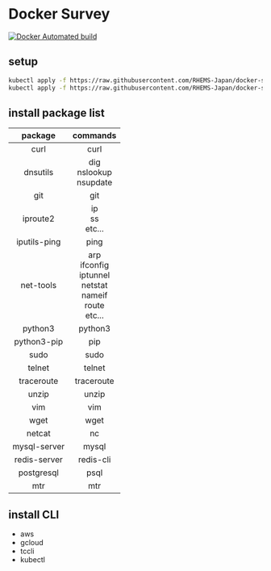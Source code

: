 # Docker Survey

[![Docker Automated build](https://badges.rhems-japan.com/api-get-dockerhub-badge.svg?user_id=zCPep23H7YFzCY90rQez&owner=rhemsjapan&namespace=rhemsjapan&name=docker-survey&timedelta=9)](https://hub.docker.com/r/rhemsjapan/docker-survey)

## setup

```sh
kubectl apply -f https://raw.githubusercontent.com/RHEMS-Japan/docker-survey/main/kubernetes/namespace.yml
kubectl apply -f https://raw.githubusercontent.com/RHEMS-Japan/docker-survey/main/kubernetes/survey.yml
```

## install package list

|package|commands|
|:---:|:---:|
|curl|curl|
|dnsutils|dig<br>nslookup<br>nsupdate|
|git|git|
|iproute2|ip<br>ss<br>etc...|
|iputils-ping|ping|
|net-tools|arp<br>ifconfig<br>iptunnel<br>netstat<br>nameif<br>route<br>etc...|
|python3|python3|
|python3-pip|pip|
|sudo|sudo|
|telnet|telnet|
|traceroute|traceroute|
|unzip|unzip|
|vim|vim|
|wget|wget|
|netcat|nc|
|mysql-server|mysql|
|redis-server|redis-cli|
|postgresql|psql|
|mtr|mtr|

## install CLI

* aws
* gcloud
* tccli
* kubectl
